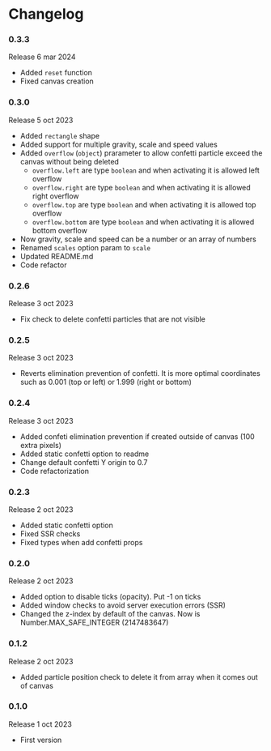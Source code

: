 # Changelog

### 0.3.3

Release 6 mar 2024

  * Added `reset` function
  * Fixed canvas creation

### 0.3.0

Release 5 oct 2023

  * Added `rectangle` shape
  * Added support for multiple gravity, scale and speed values
  * Added `overflow` (`object`) prarameter to allow confetti particle exceed the canvas without being deleted
    * `overflow.left` are type `boolean` and when activating it is allowed left overflow
    * `overflow.right` are type `boolean` and when activating it is allowed right overflow
    * `overflow.top` are type `boolean` and when activating it is allowed top overflow
    * `overflow.bottom` are type `boolean` and when activating it is allowed bottom overflow
  * Now gravity, scale and speed can be a number or an array of numbers
  * Renamed `scales` option param to `scale`
  * Updated README.md
  * Code refactor

### 0.2.6

Release 3 oct 2023

  * Fix check to delete confetti particles that are not visible

### 0.2.5

Release 3 oct 2023

  * Reverts elimination prevention of confetti. It is more optimal coordinates such as 0.001 (top or left) or 1.999 (right or bottom)

### 0.2.4

Release 3 oct 2023

  * Added confeti elimination prevention if created outside of canvas (100 extra pixels)
  * Added static confetti option to readme
  * Change default confetti Y origin to 0.7
  * Code refactorization

### 0.2.3

Release 2 oct 2023

  * Added static confetti option
  * Fixed SSR checks
  * Fixed types when add confetti props

### 0.2.0

Release 2 oct 2023

  * Added option to disable ticks (opacity). Put -1 on ticks
  * Added window checks to avoid server execution errors (SSR)
  * Changed the z-index by default of the canvas. Now is Number.MAX_SAFE_INTEGER (2147483647)

### 0.1.2

Release 2 oct 2023

  * Added particle position check to delete it from array when it comes out of canvas

### 0.1.0

Release 1 oct 2023

  * First version
